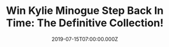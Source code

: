 ---
campaign-uuid: "c-5c4c806c-cbb2-439d-bc97-7e82c814002f"
type: "Competition"
category: "Music"
date: "2019-07-15T07:00:00.000Z"
end-date: "2019-08-15T23:59:00.000Z"
disable-form: false
is_promoted: false
has_entry_page: true
title: "Win Kylie Minogue Step Back In Time: The Definitive Collection!"
competition-description: "<p>With a career of era-defining music to her name, Kylie\
  \ releases an album of greatest hits titled ‘Step Back In Time’! This definitive\
  \ collection of Kylie’s most beloved tracks to date serves as a reflection of her\
  \ record-breaking career, from the global number one smash hit ‘I Should Be So Lucky’\
  \ in 1987 through to her most recent album, the chart-topping ‘Golden’ released\
  \ last year.</p>\n<p>Want it? Click below for a chance to win it!</p>\n"
hero-header: "Win Kylie Minogue Step Back In Time: The Definitive Collection!"
terms-confirmation: "N/A"
banner-img: "https://assets.expresslyapp.com/asset-69ec947d-3b23-4309-bda5-557e3cadbb0a.jpg"
logo-left-href: "aaa.nme.com"
logo-left-image: "https://assets.expresslyapp.com/asset-d85c8670-d951-46e7-b85b-6b3b996890ce.jpg"
logo-left-title: "NME AAA"
bg-image-hero: "https://assets.expresslyapp.com/asset-e83f6578-eb4f-4779-889c-eff4ac4c3581.jpg"
bg-image-first: "https://assets.expresslyapp.com/asset-9c3111ee-47f2-4e46-a712-efcd516fb968.jpg"
section1-content: "<p>Collectively, Kylie’s singles have spent over 300 weeks in the\
  \ Official Singles Chart Top 40. She has sold more than 80 million albums worldwide\
  \ and her catalogue now boasts over half a billion streams globally on Spotify alone\
  \ and Kylie has multiple awards and accolades to her name, including 3 BRIT Awards,\
  \ 2 MTV Music Awards and a Grammy!</p>\n<p>Kylie’s 2000 album ‘Light Years’ saw\
  \ her now-iconic comeback with number one smash hit ‘Spinning Around’, which she\
  \ followed up with the singles ‘On A Night Like This’, and her blistering duet with\
  \ Robbie Williams, ‘Kids’. In the following year, she released the 5x platinum-selling\
  \ album ‘Fever’, which featured the singles ‘Can’t Get You Out Of My Head’, ‘In\
  \ Your Eyes’, ‘Love At First Sight’ and ‘Come Into My World’ – all of which are\
  \ included on ‘Step Back In Time’.</p>\n<p>Think no more and enter the form below\
  \ for a chance to win it now! Good luck!</p>\n"
entry-title: "Win Kylie Minogue Step Back In Time: The Definitive Collection!"
entry-content: "<p>Enter the draw to win Kylie Minogue Step Back In Time: The Definitive\
  \ Collection by completing the form below before 23:59 on the 15th of August 2019.</p>\n"
has-winner: false
prize-description: "Kylie Minogue Step Back In Time: The Definitive Collection."
special-conditions: "Multiple entries are allowed up to one every day.\r\n\r\nThis\
  \ competition is also available on: http://club.expressly.io/competitons/kylie-minogue-definitive-collection"
country-restrictions:
- "GB"
---